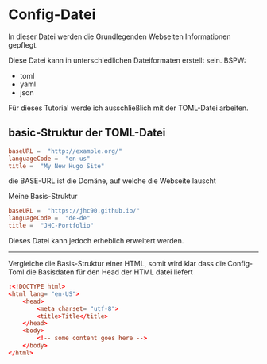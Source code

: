 <h1>Config-Datei</h1>

In dieser Datei werden die Grundlegenden Webseiten Informationen gepflegt.

Diese Datei kann in unterschiedlichen Dateiformaten erstellt sein. BSPW:
- toml
- yaml
- json

Für dieses Tutorial werde ich ausschließlich mit der TOML-Datei arbeiten.


## basic-Struktur der TOML-Datei 
```toml
baseURL =  "http://example.org/"
languageCode =  "en-us"
title =  "My New Hugo Site"
```

die BASE-URL ist die Domäne, auf welche die Webseite lauscht

Meine Basis-Struktur 
```toml
baseURL =  "https://jhc90.github.io/"
languageCode =  "de-de"
title =  "JHC-Portfolio"
```

Dieses Datei kann jedoch erheblich erweitert werden.


-----

Vergleiche die Basis-Struktur einer HTML, somit wird klar dass die Config-Toml die Basisdaten für den Head der HTML datei liefert

```toml
:<!DOCTYPE html>
<html lang= "en-US">  
    <head>    
        <meta charset= "utf-8">    
        <title>Title</title>  
    </head>  
    <body>
        <!-- some content goes here -->  
    </body>
</html>
```